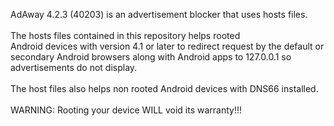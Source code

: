AdAway 4.2.3 (40203) is an advertisement blocker that uses hosts files.<br>
<br>
The hosts files contained in this repository helps rooted<br>
Android devices with version 4.1 or later to redirect request
by the default or secondary Android browsers along with
Android apps to 127.0.0.1 so advertisements do not display.<br>
<br>
The host files also helps non rooted Android devices with DNS66 installed.
<br><br>
WARNING: Rooting your device WILL void its warranty!!!


